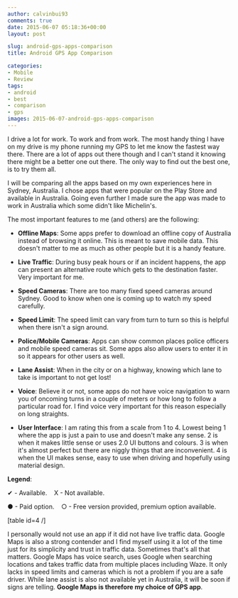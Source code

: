 ```yaml
---
author: calvinbui93
comments: true
date: 2015-06-07 05:18:36+00:00
layout: post

slug: android-gps-apps-comparison
title: Android GPS App Comparison

categories:
- Mobile
- Review
tags:
- android
- best
- comparison
- gps
images: 2015-06-07-android-gps-apps-comparison
---
```


I drive a lot for work. To work and from work. The most handy thing I have on my drive is my phone running my GPS to let me know the fastest way there. There are a lot of apps out there though and I can't stand it knowing there might be a better one out there. The only way to find out the best one, is to try them all.

<!-- more -->

I will be comparing all the apps based on my own experiences here in Sydney, Australia. I chose apps that were popular on the Play Store and available in Australia. Going even further I made sure the app was made to work in Australia which some didn't like Michelin's.

The most important features to me (and others) are the following:



 	
  * **Offline Maps**: Some apps prefer to download an offline copy of Australia instead of browsing it online. This is meant to save mobile data. This doesn't matter to me as much as other people but it is a handy feature.

 	
  * **Live Traffic**: During busy peak hours or if an incident happens, the app can present an alternative route which gets to the destination faster. Very important for me.

 	
  * **Speed Cameras**: There are too many fixed speed cameras around Sydney. Good to know when one is coming up to watch my speed carefully.

 	
  * **Speed Limit**: The speed limit can vary from turn to turn so this is helpful when there isn't a sign around.

 	
  * **Police/Mobile Cameras**: Apps can show common places police officers and mobile speed cameras sit. Some apps also allow users to enter it in so it appears for other users as well.

 	
  * **Lane Assist**: When in the city or on a highway, knowing which lane to take is important to not get lost!

 	
  * **Voice**: Believe it or not, some apps do not have voice navigation to warn you of oncoming turns in a couple of meters or how long to follow a particular road for. I find voice very important for this reason especially on long straights.

 	
  * **User Interface**: I am rating this from a scale from 1 to 4. Lowest being 1 where the app is just a pain to use and doesn't make any sense. 2 is when it makes little sense or uses 2.0 UI buttons and colours. 3 is when it's almost perfect but there are niggly things that are inconvenient. 4 is when the UI makes sense, easy to use when driving and hopefully using material design.


**Legend**:

✔ - Available.    X - Not available.

● - Paid option.    ○ - Free version provided, premium option available.

[table id=4 /]



I personally would not use an app if it did not have live traffic data. Google Maps is also a strong contender and I find myself using it a lot of the time just for its simplicity and trust in traffic data. Sometimes that's all that matters. Google Maps has voice search, uses Google when searching locations and takes traffic data from multiple places including Waze. It only lacks in speed limits and cameras which is not a problem if you are a safe driver. While lane assist is also not available yet in Australia, it will be soon if signs are telling. **Google Maps is therefore my choice of GPS app**.
